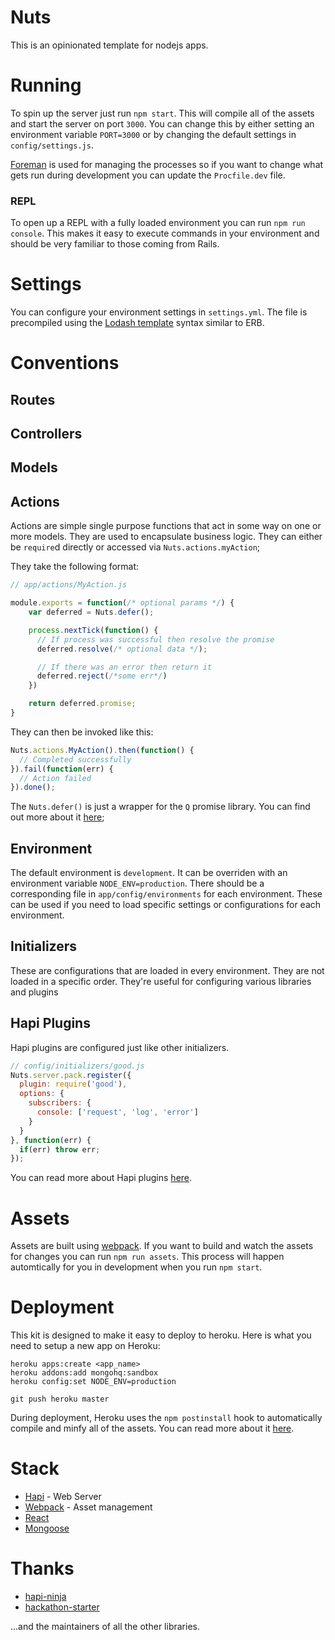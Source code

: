 # Nuts

This is an opinionated template for nodejs apps.

# Running

To spin up the server just run `npm start`. This will compile all of the assets and start the server on port `3000`. You can change this by either setting an environment variable `PORT=3000` or by changing the default settings in `config/settings.js`.

[Foreman](https://github.com/strongloop/node-foreman) is used for managing the processes so if you want to change what gets run during development you can update the `Procfile.dev` file.

### REPL

To open up a REPL with a fully loaded environment you can run `npm run console`. This makes it easy to execute commands in your environment and should be very familiar to those coming from Rails.

# Settings

You can configure your environment settings in `settings.yml`. The file is precompiled using the [Lodash template](https://lodash.com/docs#template) syntax similar to ERB.

# Conventions

## Routes

## Controllers

## Models

## Actions

Actions are simple single purpose functions that act in some way on one or more models. They are used to encapsulate business logic. They can either be `require`d directly or accessed via `Nuts.actions.myAction`;

They take the following format:

```javascript
// app/actions/MyAction.js

module.exports = function(/* optional params */) {
    var deferred = Nuts.defer();

    process.nextTick(function() {
      // If process was successful then resolve the promise
      deferred.resolve(/* optional data */);

      // If there was an error then return it
      deferred.reject(/*some err*/)
    })

    return deferred.promise;
}
```

They can then be invoked like this:

```javascript
Nuts.actions.MyAction().then(function() {
  // Completed successfully
}).fail(function(err) {
  // Action failed
}).done();
```

The `Nuts.defer()` is just a wrapper for the `Q` promise library. You can find out more about it [here](https://github.com/kriskowal/q);

## Environment

The default environment is `development`. It can be overriden with an environment variable `NODE_ENV=production`. There should be a corresponding file in `app/config/environments` for each environment. These can be used if you need to load specific settings or configurations for each environment.

## Initializers

These are configurations that are loaded in every environment. They are not loaded in a specific order. They're useful for configuring various libraries and plugins

## Hapi Plugins
Hapi plugins are configured just like other initializers.

```javascript
// config/initializers/good.js
Nuts.server.pack.register({
  plugin: require('good'),
  options: {
    subscribers: {
      console: ['request', 'log', 'error']
    }
  }
}, function(err) {
  if(err) throw err;
});

```

You can read more about Hapi plugins [here](http://hapijs.com/tutorials/plugins).

# Assets

Assets are built using [webpack](http://webpack.github.io/). If you want to build and watch the assets for changes you can run `npm run assets`. This process will happen automtically for you in development when you run `npm start`.


# Deployment

This kit is designed to make it easy to deploy to heroku. Here is what you need to setup a new app on Heroku:

```
heroku apps:create <app_name>
heroku addons:add mongohq:sandbox
heroku config:set NODE_ENV=production

git push heroku master
```

During deployment, Heroku uses the `npm postinstall` hook to automatically compile and minfy all of the assets. You can read more about it [here](https://devcenter.heroku.com/articles/nodejs-support#customizing-the-build-process).


# Stack

- [Hapi](http://hapijs.com/) - Web Server
- [Webpack](http://webpack.github.io/) - Asset management
- [React](http://facebook.github.io/react/)
- [Mongoose](http://mongoosejs.com/)


# Thanks

- [hapi-ninja](https://github.com/poeticninja/hapi-ninja)
- [hackathon-starter](https://github.com/sahat/hackathon-starter)

...and the maintainers of all the other libraries.
